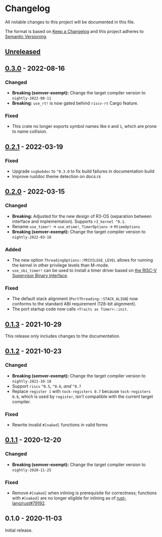 # Changelog

All notable changes to this project will be documented in this file.

The format is based on [Keep a Changelog](http://keepachangelog.com/en/1.0.0/)
and this project adheres to [Semantic Versioning](http://semver.org/spec/v2.0.0.html).

## [Unreleased]

## [0.3.0] - 2022-08-16

### Changed

- **Breaking (semver-exempt):** Change the target compiler version to `nightly-2022-08-11`
- **Breaking:** `use_rt!` is now gated behind `riscv-rt` Cargo feature.

### Fixed

- This crate no longer exports symbol names like `0` and `1`, which are prone to name collision.

## [0.2.1] - 2022-03-19

### Fixed

- Upgrade `svgbobdoc` to `^0.3.0` to fix build failures in documentation build
- Improve rustdoc theme detection on docs.rs

## [0.2.0] - 2022-03-15

### Changed

- **Breaking:** Adjusted for the new design of R3-OS (separation between interface and implementation). Supports `r3_kernel ^0.1`.
- Rename `use_timer!` → `use_mtime!`, `TimerOptions` → `MtimeOptions`
- **Breaking (semver-exempt):** Change the target compiler version to `nightly-2022-03-10`

### Added

- The new option `ThreadingOptions::PRIVILEGE_LEVEL` allows for running the kernel in other privilege levels than M-mode.
- `use_sbi_timer!` can be used to install a timer driver based on [the RISC-V Supervisor Binary Interface](https://github.com/riscv-non-isa/riscv-sbi-doc).

### Fixed

- The default stack alignment (`PortThreading::STACK_ALIGN`) now conforms to the standard ABI requirement (128-bit alignment).
- The port startup code now calls `<Traits as Timer>::init`.

## [0.1.3] - 2021-10-29

This release only includes changes to the documentation.

## [0.1.2] - 2021-10-23

### Changed

- **Breaking (semver-exempt):** Change the target compiler version to `nightly-2021-10-18`
- Support `riscv` `^0.5`, `^0.6`, *and* `^0.7`
- Replace `register 1` with `tock-registers 0.7` because `tock-registers 0.6`, which is used by `register`, isn't compatible with the current target compiler.

### Fixed

- Rewrite invalid `#[naked]` functions in valid forms

## [0.1.1] - 2020-12-20

### Changed

- **Breaking (semver-exempt):** Change the target compiler version to `nightly-2020-11-25`

### Fixed

- Remove `#[naked]` when inlining is prerequisite for correctness; functions with `#[naked]` are no longer eligible for inlining as of [rust-lang/rust#79192](https://github.com/rust-lang/rust/pull/79192).

## 0.1.0 - 2020-11-03

Initial release.

[Unreleased]: https://github.com/r3-os/r3/compare/r3_port_riscv@0.3.0...HEAD
[0.3.0]: https://github.com/r3-os/r3/compare/r3_port_riscv@0.2.1...r3_port_riscv@0.3.0
[0.2.1]: https://github.com/r3-os/r3/compare/r3_port_riscv@0.2.0...r3_port_riscv@0.2.1
[0.2.0]: https://github.com/r3-os/r3/compare/r3_port_riscv@0.1.3...r3_port_riscv@0.2.0
[0.1.3]: https://github.com/r3-os/r3/compare/r3_port_riscv@0.1.2...r3_port_riscv@0.1.3
[0.1.2]: https://github.com/r3-os/r3/compare/r3_port_riscv@0.1.1...r3_port_riscv@0.1.2
[0.1.1]: https://github.com/r3-os/r3/compare/r3_port_riscv@0.1.0...r3_port_riscv@0.1.1

